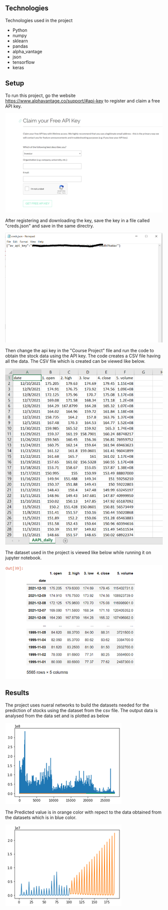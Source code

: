 ## Technologies 
Technologies used in the project
* Python
* numpy
* sklearn
* pandas
* alpha_vantage
* json
* tensorflow
* keras

## Setup

To run this project, go the website https://www.alphavantage.co/support/#api-key to register and claim a free API key.

![](project4.PNG)

After registering and downloading the key, save the key in a file called "creds.json" and save in the same directry.


![](project3.PNG)

Then change the api key in the "Course Project" file and run the code to obtain the stock data using the API key. The code creates a CSV file having all the data. 
The CSV file which is created can be viewed like below.


![](project2.PNG)

The dataset used in the project is viewed like below while running it on jupyter notebook.

![](project1.PNG)


## Results
The project uses nueral networks to build the datasets needed for the prediction of stocks using the dataset from the csv file.
The output data is analysed from the data set and is plotted as below


![](output_26_0.png)


The Predicted value is in orange color with repect to the data obtained from the datasets which is in blue color.

![](output_35_1.png)




